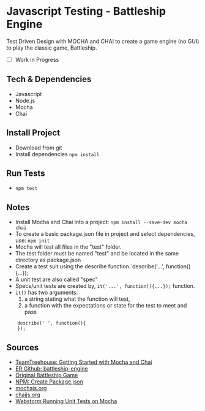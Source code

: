 # Javascript Testing - Battleship Engine

Test Driven Design with MOCHA and CHAI to create a game engine (no GUI) to play the classic game, Battleship.

- [ ] Work in Progress



## Tech & Dependencies

- Javascript
- Node.js
- Mocha
- Chai

## Install Project

- Download from git
- Install dependencies `npm install`

## Run Tests

- `npm test`


## Notes

- Install Mocha and Chai into a project: `npm install --save-dev mocha chai`
- To create a basic package.json file in project and select dependencies, use: `npm init`
- Mocha will test all files in the "test" folder.
- The test folder must be named "test" and be located in the same directory as package.json
- Create a test suit using the describe function.`describe('...', function(){...});
- A unit test are also called "spec"
- Specs/unit tests are created by, `it('...', function(){...});` function.
- `it()` has two arguments: 
    1. a string stating what the function will test,
    2. a function with the expectations or state for the test to meet and pass

```
    describe(' ', function(){
    });
``` 


## Sources

- [TeamTreehouse: Getting Started with Mocha and Chai](https://teamtreehouse.com/library/javascript-unit-testing/behavior-driven-development-with-mocha-chai/getting-started-with-mocha-and-chai)
- [ER Github: battleship-engine](https://github.com/EdwardRutz/battleship-engine)
- [Original Battleship Game](https://www.hasbro.com/en-us/product/battleship-game-retro-series-1967-edition:F9D20F7E-2C1D-4261-BB10-FF8B648AA5C8)
- [NPM: Create Package.json](https://docs.npmjs.com/cli/init)
- [mochajs.org](https://mochajs.org/)
- [chaijs.org](http://chaijs.com/api/bdd/)
- [Webstorm Running Unit Tests on Mocha](https://www.jetbrains.com/help/webstorm/2018.1/running-unit-tests-on-mocha.html)
